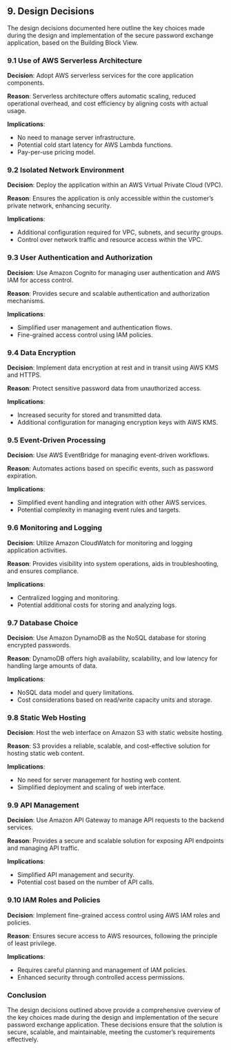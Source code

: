 ## 9. Design Decisions

The design decisions documented here outline the key choices made during the design and implementation of the secure password exchange application, based on the Building Block View.

### 9.1 Use of AWS Serverless Architecture

**Decision**: Adopt AWS serverless services for the core application components.

**Reason**: Serverless architecture offers automatic scaling, reduced operational overhead, and cost efficiency by aligning costs with actual usage.

**Implications**:
- No need to manage server infrastructure.
- Potential cold start latency for AWS Lambda functions.
- Pay-per-use pricing model.

### 9.2 Isolated Network Environment

**Decision**: Deploy the application within an AWS Virtual Private Cloud (VPC).

**Reason**: Ensures the application is only accessible within the customer’s private network, enhancing security.

**Implications**:
- Additional configuration required for VPC, subnets, and security groups.
- Control over network traffic and resource access within the VPC.

### 9.3 User Authentication and Authorization

**Decision**: Use Amazon Cognito for managing user authentication and AWS IAM for access control.

**Reason**: Provides secure and scalable authentication and authorization mechanisms.

**Implications**:
- Simplified user management and authentication flows.
- Fine-grained access control using IAM policies.

### 9.4 Data Encryption

**Decision**: Implement data encryption at rest and in transit using AWS KMS and HTTPS.

**Reason**: Protect sensitive password data from unauthorized access.

**Implications**:
- Increased security for stored and transmitted data.
- Additional configuration for managing encryption keys with AWS KMS.

### 9.5 Event-Driven Processing

**Decision**: Use AWS EventBridge for managing event-driven workflows.

**Reason**: Automates actions based on specific events, such as password expiration.

**Implications**:
- Simplified event handling and integration with other AWS services.
- Potential complexity in managing event rules and targets.

### 9.6 Monitoring and Logging

**Decision**: Utilize Amazon CloudWatch for monitoring and logging application activities.

**Reason**: Provides visibility into system operations, aids in troubleshooting, and ensures compliance.

**Implications**:
- Centralized logging and monitoring.
- Potential additional costs for storing and analyzing logs.

### 9.7 Database Choice

**Decision**: Use Amazon DynamoDB as the NoSQL database for storing encrypted passwords.

**Reason**: DynamoDB offers high availability, scalability, and low latency for handling large amounts of data.

**Implications**:
- NoSQL data model and query limitations.
- Cost considerations based on read/write capacity units and storage.

### 9.8 Static Web Hosting

**Decision**: Host the web interface on Amazon S3 with static website hosting.

**Reason**: S3 provides a reliable, scalable, and cost-effective solution for hosting static web content.

**Implications**:
- No need for server management for hosting web content.
- Simplified deployment and scaling of web interface.

### 9.9 API Management

**Decision**: Use Amazon API Gateway to manage API requests to the backend services.

**Reason**: Provides a secure and scalable solution for exposing API endpoints and managing API traffic.

**Implications**:
- Simplified API management and security.
- Potential cost based on the number of API calls.

### 9.10 IAM Roles and Policies

**Decision**: Implement fine-grained access control using AWS IAM roles and policies.

**Reason**: Ensures secure access to AWS resources, following the principle of least privilege.

**Implications**:
- Requires careful planning and management of IAM policies.
- Enhanced security through controlled access permissions.

### Conclusion

The design decisions outlined above provide a comprehensive overview of the key choices made during the design and implementation of the secure password exchange application. These decisions ensure that the solution is secure, scalable, and maintainable, meeting the customer’s requirements effectively.

